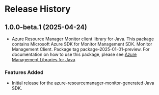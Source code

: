# Release History

## 1.0.0-beta.1 (2025-04-24)

- Azure Resource Manager Monitor client library for Java. This package contains Microsoft Azure SDK for Monitor Management SDK. Monitor Management Client. Package tag package-2025-01-01-preview. For documentation on how to use this package, please see [Azure Management Libraries for Java](https://aka.ms/azsdk/java/mgmt).
### Features Added

- Initial release for the azure-resourcemanager-monitor-generated Java SDK.
